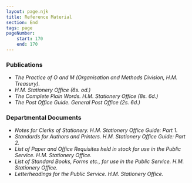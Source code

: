 ```yaml
---
layout: page.njk
title: Reference Material
section: End
tags: page
pageNumber:
    start: 170
    end: 170
---
```


### Publications

- *The Practice of O and M (Organisation and Methods Division, H.M. Treasury).*
- *H.M. Stationery Office (6s. od.)*
- *The Complete Plain Words. H.M. Stationery Office (8s. 6d.)*
- *The Post Office Guide. General Post Office (2s. 6d.)*

### Departmental Documents

- *Notes for Clerks of Stationery. H.M. Stationery Office Guide: Part 1.*
- *Standards for Authors and Printers. H.M. Stationery Office Guide: Part 2.*
- *List of Paper and Office Requisites held in stock for use in the Public Service. H.M. Stationery Office.*
- *List of Standard Books, Forms etc., for use in the Public Service. H.M. Stationery Office.*
- *Letterheadings for the Public Service. H.M. Stationery Office.*
